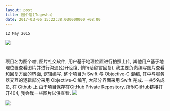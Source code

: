 ```yaml
---
layout: post
title: 图个啥(Tugesha)
date: 2017-03-06 15:22:38.000000000 +08:00
---
```

`12 May 2015`

![](assets/images/tugesha/icon.png)
<center>
<h1>
<a href="https://github.com/billhu1996/TuGeSha-iOS/" class="fa fa-github"></a>
</h1>
</center>

项目名为图个啥, 图片社交软件, 用户基于地理位置进行拍照上传, 其他用户基于地理位置查看图片并进行沟通(公开回复, 悄悄话留言回复), 我主要负责编写图片查看和回复方面的界面, 逻辑编写.
整个项目为 Swift 与 Objective-C 混编, 其中与服务器交互的逻辑部分采用 Objective-C 编写, 大部分界面采用 Swift 完成. 一共5名成员, 在 Github 上
由于项目保存在GitHub Private Repository, 所附GitHub链接打开404, 我会截一些图片以供查看.
![](/assets/images/tugesha/sc1.png)
  
  
![](/assets/images/tugesha/sc2.png)

